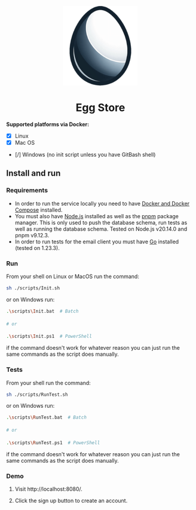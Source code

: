 <!-- <div style="display:flex;align-items: center; margin-bottom: 2rem; flex-wrap: wrap; justify-content: center;"> -->

<p align="center">
    <img src="./icon.png" alt="egg" width="200" height="213"  />
</p>

<p align="center">
    <h1 align="center">Egg Store</h1>
</p>

**Supported platforms via Docker:**

- [x] Linux
- [x] Mac OS
- [/] Windows (no init script unless you have GitBash shell)

## Install and run

### Requirements

- In order to run the service locally you need to have [Docker and Docker Compose](https://www.docker.com/products/docker-desktop/) installed.
- You must also have [Node.js](https://nodejs.org/en/download/package-manager) installed as well as the [pnpm](https://pnpm.io/) package manager.
This is only used to push the database schema, run tests as well as running the database schema.
Tested on Node.js v20.14.0 and pnpm v9.12.3.
- In order to run tests for the email client you must have [Go](https://go.dev/doc/install) installed (tested on 1.23.3).

### Run

From your shell on Linux or MacOS run the command:

```sh
sh ./scripts/Init.sh
```

or on Windows run:

```sh
.\scripts\Init.bat  # Batch

# or 

.\scripts\Init.ps1  # PowerShell
```

if the command doesn't work for whatever reason you can just run the same commands as the script does manually.

### Tests

From your shell run the command:

```sh
sh ./scripts/RunTest.sh
```

or on Windows run:

```sh
.\scripts\RunTest.bat  # Batch

# or 

.\scripts\RunTest.ps1  # PowerShell
```

if the command doesn't work for whatever reason you can just run the same commands as the script does manually.

### Demo

1. Visit http://localhost:8080/.

2. Click the sign up button to create an account.